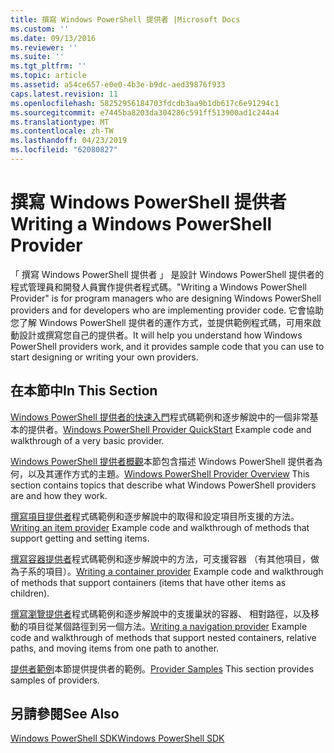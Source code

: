 ```yaml
---
title: 撰寫 Windows PowerShell 提供者 |Microsoft Docs
ms.custom: ''
ms.date: 09/13/2016
ms.reviewer: ''
ms.suite: ''
ms.tgt_pltfrm: ''
ms.topic: article
ms.assetid: a54ce657-e0e0-4b3e-b9dc-aed39876f933
caps.latest.revision: 11
ms.openlocfilehash: 58252956184703fdcdb3aa9b1db617c6e91294c1
ms.sourcegitcommit: e7445ba8203da304286c591ff513900ad1c244a4
ms.translationtype: MT
ms.contentlocale: zh-TW
ms.lasthandoff: 04/23/2019
ms.locfileid: "62080827"
---
```

# <a name="writing-a-windows-powershell-provider"></a><span data-ttu-id="6d56e-102">撰寫 Windows PowerShell 提供者</span><span class="sxs-lookup"><span data-stu-id="6d56e-102">Writing a Windows PowerShell Provider</span></span>

<span data-ttu-id="6d56e-103">「 撰寫 Windows PowerShell 提供者 」 是設計 Windows PowerShell 提供者的程式管理員和開發人員實作提供者程式碼。</span><span class="sxs-lookup"><span data-stu-id="6d56e-103">"Writing a Windows PowerShell Provider" is for program managers who are designing Windows PowerShell providers and for developers who are implementing provider code.</span></span> <span data-ttu-id="6d56e-104">它會協助您了解 Windows PowerShell 提供者的運作方式，並提供範例程式碼，可用來啟動設計或撰寫您自己的提供者。</span><span class="sxs-lookup"><span data-stu-id="6d56e-104">It will help you understand how Windows PowerShell providers work, and it provides sample code that you can use to start designing or writing your own providers.</span></span>

## <a name="in-this-section"></a><span data-ttu-id="6d56e-105">在本節中</span><span class="sxs-lookup"><span data-stu-id="6d56e-105">In This Section</span></span>

<span data-ttu-id="6d56e-106">[Windows PowerShell 提供者的快速入門](./windows-powershell-provider-quickstart.md)程式碼範例和逐步解說中的一個非常基本的提供者。</span><span class="sxs-lookup"><span data-stu-id="6d56e-106">[Windows PowerShell Provider QuickStart](./windows-powershell-provider-quickstart.md) Example code and walkthrough of a very basic provider.</span></span>

<span data-ttu-id="6d56e-107">[Windows PowerShell 提供者概觀](./windows-powershell-provider-overview.md)本節包含描述 Windows PowerShell 提供者為何，以及其運作方式的主題。</span><span class="sxs-lookup"><span data-stu-id="6d56e-107">[Windows PowerShell Provider Overview](./windows-powershell-provider-overview.md) This section contains topics that describe what Windows PowerShell providers are and how they work.</span></span>

<span data-ttu-id="6d56e-108">[撰寫項目提供者](./writing-an-item-provider.md)程式碼範例和逐步解說中的取得和設定項目所支援的方法。</span><span class="sxs-lookup"><span data-stu-id="6d56e-108">[Writing an item provider](./writing-an-item-provider.md) Example code and walkthrough of methods that support getting and setting items.</span></span>

<span data-ttu-id="6d56e-109">[撰寫容器提供者](./writing-a-container-provider.md)程式碼範例和逐步解說中的方法，可支援容器 （有其他項目，做為子系的項目）。</span><span class="sxs-lookup"><span data-stu-id="6d56e-109">[Writing a container provider](./writing-a-container-provider.md) Example code and walkthrough of methods that support containers (items that have other items as children).</span></span>

<span data-ttu-id="6d56e-110">[撰寫瀏覽提供者](./writing-a-navigation-provider.md)程式碼範例和逐步解說中的支援巢狀的容器、 相對路徑，以及移動的項目從某個路徑到另一個方法。</span><span class="sxs-lookup"><span data-stu-id="6d56e-110">[Writing a navigation provider](./writing-a-navigation-provider.md) Example code and walkthrough of methods that support nested containers, relative paths, and moving items from one path to another.</span></span>

<span data-ttu-id="6d56e-111">[提供者範例](./provider-samples.md)本節提供提供者的範例。</span><span class="sxs-lookup"><span data-stu-id="6d56e-111">[Provider Samples](./provider-samples.md) This section provides samples of providers.</span></span>

## <a name="see-also"></a><span data-ttu-id="6d56e-112">另請參閱</span><span class="sxs-lookup"><span data-stu-id="6d56e-112">See Also</span></span>

[<span data-ttu-id="6d56e-113">Windows PowerShell SDK</span><span class="sxs-lookup"><span data-stu-id="6d56e-113">Windows PowerShell SDK</span></span>](../windows-powershell-reference.md)